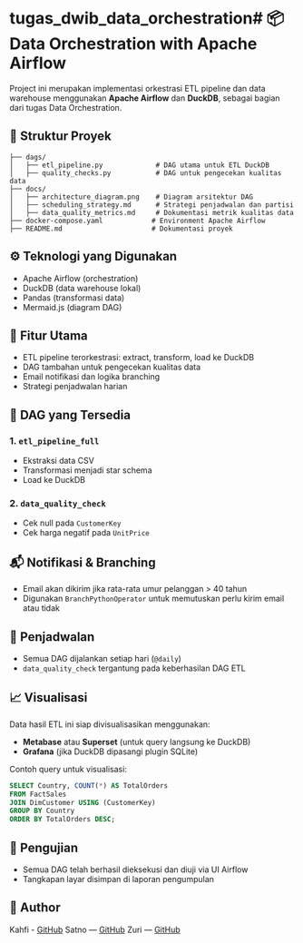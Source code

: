 # tugas_dwib_data_orchestration# 📦 Data Orchestration with Apache Airflow

Project ini merupakan implementasi orkestrasi ETL pipeline dan data warehouse menggunakan **Apache Airflow** dan **DuckDB**, sebagai bagian dari tugas Data Orchestration.

## 🧩 Struktur Proyek
```
├── dags/
│   ├── etl_pipeline.py             # DAG utama untuk ETL DuckDB
│   ├── quality_checks.py           # DAG untuk pengecekan kualitas data
├── docs/
│   ├── architecture_diagram.png    # Diagram arsitektur DAG
│   ├── scheduling_strategy.md      # Strategi penjadwalan dan partisi
│   ├── data_quality_metrics.md     # Dokumentasi metrik kualitas data
├── docker-compose.yaml            # Environment Apache Airflow
├── README.md                      # Dokumentasi proyek
```

## ⚙️ Teknologi yang Digunakan
- Apache Airflow (orchestration)
- DuckDB (data warehouse lokal)
- Pandas (transformasi data)
- Mermaid.js (diagram DAG)

## 🚀 Fitur Utama
- ETL pipeline terorkestrasi: extract, transform, load ke DuckDB
- DAG tambahan untuk pengecekan kualitas data
- Email notifikasi dan logika branching
- Strategi penjadwalan harian

## 🔄 DAG yang Tersedia

### 1. `etl_pipeline_full`
- Ekstraksi data CSV
- Transformasi menjadi star schema
- Load ke DuckDB

### 2. `data_quality_check`
- Cek null pada `CustomerKey`
- Cek harga negatif pada `UnitPrice`

## 📬 Notifikasi & Branching
- Email akan dikirim jika rata-rata umur pelanggan > 40 tahun
- Digunakan `BranchPythonOperator` untuk memutuskan perlu kirim email atau tidak

## 📅 Penjadwalan
- Semua DAG dijalankan setiap hari (`@daily`)
- `data_quality_check` tergantung pada keberhasilan DAG ETL

## 📈 Visualisasi
Data hasil ETL ini siap divisualisasikan menggunakan:
- **Metabase** atau **Superset** (untuk query langsung ke DuckDB)
- **Grafana** (jika DuckDB dipasangi plugin SQLite)

Contoh query untuk visualisasi:
```sql
SELECT Country, COUNT(*) AS TotalOrders
FROM FactSales
JOIN DimCustomer USING (CustomerKey)
GROUP BY Country
ORDER BY TotalOrders DESC;
```

## 🧪 Pengujian
- Semua DAG telah berhasil dieksekusi dan diuji via UI Airflow
- Tangkapan layar disimpan di laporan pengumpulan

## 📝 Author
Kahfi - [GitHub](https://github.com/kahfi117)
Satno — [GitHub](https://github.com/satnodeus77)
Zuri — [GitHub](https://github.com/riadizur)